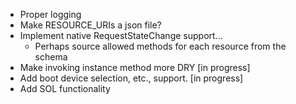 - Proper logging
- Make RESOURCE_URIs a json file?
- Implement native RequestStateChange support...
    - Perhaps source allowed methods for each resource from the schema
- Make invoking instance method more DRY [in progress]
- Add boot device selection, etc., support. [in progress]
- Add SOL functionality
